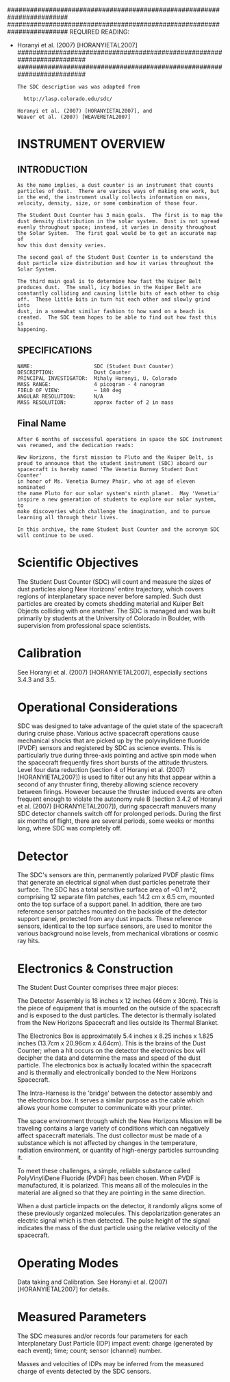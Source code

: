 
 
########################################################################
########################################################################
REQUIRED READING:
- Horanyi et al.  (2007) [HORANYIETAL2007]
########################################################################
########################################################################
 
 
      The SDC description was was adapted from
 
        http://lasp.colorado.edu/sdc/
 
      Horanyi et al. (2007) [HORANYIETAL2007], and
      Weaver et al. (2007) [WEAVERETAL2007]
 
 
  INSTRUMENT OVERVIEW
  ===================
 
    INTRODUCTION
    ------------
      As the name implies, a dust counter is an instrument that counts
      particles of dust.  There are various ways of making one work, but
      in the end, the instrument usally collects information on mass,
      velocity, density, size, or some combination of those four.
 
      The Student Dust Counter has 3 main goals.  The first is to map the
      dust density distribution in the solar system.  Dust is not spread
      evenly throughout space; instead, it varies in density throughout
      the Solar System.  The first goal would be to get an accurate map of
      how this dust density varies.
 
      The second goal of the Student Dust Counter is to understand the
      dust particle size distribution and how it varies throughout the
      Solar System.
 
      The third main goal is to determine how fast the Kuiper Belt
      produces dust.  The small, icy bodies in the Kuiper Belt are
      constantly colliding and causing little bits of each other to chip
      off.  These little bits in turn hit each other and slowly grind into
      dust, in a somewhat similar fashion to how sand on a beach is
      created.  The SDC team hopes to be able to find out how fast this is
      happening.
 
 
    SPECIFICATIONS
    --------------
      NAME:                    SDC (Student Dust Counter)
      DESCRIPTION:             Dust Counter
      PRINCIPAL INVESTIGATOR:  Mihaly Horanyi, U. Colorado
      MASS RANGE:              4 picogram - 4 nanogram
      FIELD OF VIEW:           ~ 180 deg
      ANGULAR RESOLUTION:      N/A
      MASS RESOLUTION:         approx factor of 2 in mass
 
 
    Final Name
    ----------
      After 6 months of successful operations in space the SDC instrument
      was renamed, and the dedication reads:
 
      New Horizons, the first mission to Pluto and the Kuiper Belt, is
      proud to announce that the student instrument (SDC) aboard our
      spacecraft is hereby named 'The Venetia Burney Student Dust Counter'
      in honor of Ms. Venetia Burney Phair, who at age of eleven nominated
      the name Pluto for our solar system's ninth planet.  May 'Venetia'
      inspire a new generation of students to explore our solar system, to
      make discoveries which challenge the imagination, and to pursue
      learning all through their lives.
 
      In this archive, the name Student Dust Counter and the acronym SDC
      will continue to be used.
 
 
  Scientific Objectives
  =====================
    The Student Dust Counter (SDC) will count and measure the sizes of
    dust particles along New Horizons' entire trajectory, which covers
    regions of interplanetary space never before sampled.  Such dust
    particles are created by comets shedding material and Kuiper Belt
    Objects colliding with one another.  The SDC is managed and was built
    primarily by students at the University of Colorado in Boulder, with
    supervision from professional space scientists.
 
 
  Calibration
  ===========
    See Horanyi et al. (2007) [HORANYIETAL2007], especially sections 3.4.3
    and 3.5.
 
 
  Operational Considerations
  ==========================
    SDC was designed to take advantage of the quiet state of the
    spacecraft during cruise phase.  Various active spacecraft operations
    cause mechanical shocks that are picked up by the polyvinylidene
    fluoride (PVDF) sensors and registered by SDC as science events.  This
    is particularly true during three-axis pointing and active spin mode
    when the spacecraft frequently fires short bursts of the attitude
    thrusters.  Level four data reduction (section 4 of Horanyi et al.
    (2007) [HORANYIETAL2007]) is used to filter out any hits that appear
    within a second of any thruster firing, thereby allowing science
    recovery between firings.  However because the thruster induced events
    are often frequent enough to violate the autonomy rule B (section
    3.4.2 of Horanyi et al. (2007) [HORANYIETAL2007]), during spacecraft
    manuvers many SDC detector channels switch off for prolonged periods.
    During the first six months of flight, there are several periods, some
    weeks or months long, where SDC was completely off.
 
 
  Detector
  ========
    The SDC's sensors are thin, permanently polarized PVDF plastic films
    that generate an electrical signal when dust particles penetrate their
    surface.  The SDC has a total sensitive surface area of ~0.1 m^2,
    comprising 12 separate film patches, each 14.2 cm x 6.5 cm, mounted
    onto the top surface of a support panel.  In addition, there are two
    reference sensor patches mounted on the backside of the detector
    support panel, protected from any dust impacts.  These reference
    sensors, identical to the top surface sensors, are used to monitor the
    various background noise levels, from mechanical vibrations or cosmic
    ray hits.
 
 
  Electronics & Construction
  ==========================
    The Student Dust Counter comprises three major pieces:
 
    The Detector Assembly is 18 inches x 12 inches (46cm x 30cm).  This is
    the piece of equipment that is mounted on the outside of the
    spacecraft and is exposed to the dust particles.  The detector is
    thermally isolated from the New Horizons Spacecraft and lies outside
    its Thermal Blanket.
 
    The Electronics Box is approximately 5.4 inches x 8.25 inches x 1.825
    inches (13.7cm x 20.96cm x 4.64cm).  This is the brains of the Dust
    Counter; when a hit occurs on the detector the electronics box will
    decipher the data and determine the mass and speed of the dust
    particle.  The electronics box is actually located within the
    spacecraft and is thermally and electronically bonded to the New
    Horizons Spacecraft.
 
    The Intra-Harness is the 'bridge' between the detector assembly and
    the electronics box.  It serves a similar purpose as the cable which
    allows your home computer to communicate with your printer.
 
    The space environment through which the New Horizons Mission will be
    traveling contains a large variety of conditions which can negatively
    affect spacecraft materials.  The dust collector must be made of a
    substance which is not affected by changes in the temperature,
    radiation environment, or quantity of high-energy particles
    surrounding it.
 
    To meet these challenges, a simple, reliable substance called
    PolyVinyliDene Fluoride (PVDF) has been chosen.  When PVDF is
    manufactured, it is polarized.  This means all of the molecules in the
    material are aligned so that they are pointing in the same direction.
 
    When a dust particle impacts on the detector, it randomly aligns some
    of these previously organized molecules.  This depolarization
    generates an electric signal which is then detected.  The pulse height
    of the signal indicates the mass of the dust particle using the
    relative velocity of the spacecraft.
 
 
  Operating Modes
  ===============
    Data taking and Calibration.  See Horanyi et al. (2007)
    [HORANYIETAL2007] for details.
 
 
  Measured Parameters
  ===================
    The SDC measures and/or records four parameters for each
    Interplanetary Dust Particle (IDP) impact event:  charge (generated by
    each event); time; count; sensor (channel) number.
 
    Masses and velocities of IDPs may be inferred from the measured charge
    of events detected by the SDC sensors.

        